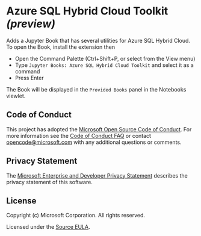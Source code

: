 # Azure SQL Hybrid Cloud Toolkit *(preview)*

Adds a Jupyter Book that has several utilities for Azure SQL Hybrid Cloud. To open the Book, install the extension then
* Open the Command Palette (Ctrl+Shift+P, or select from the View menu)
* Type <code>Jupyter Books: Azure SQL Hybrid Cloud Toolkit</code> and select it as a command
* Press Enter

The Book will be displayed in the <code>Provided Books</code> panel in the Notebooks viewlet. 

## Code of Conduct

This project has adopted the [Microsoft Open Source Code of Conduct](https://opensource.microsoft.com/codeofconduct/). For more information see the [Code of Conduct FAQ](https://opensource.microsoft.com/codeofconduct/faq/) or contact [opencode@microsoft.com](mailto:opencode@microsoft.com) with any additional questions or comments.

## Privacy Statement

The [Microsoft Enterprise and Developer Privacy Statement](https://privacy.microsoft.com/privacystatement) describes the privacy statement of this software.

## License

Copyright (c) Microsoft Corporation. All rights reserved.

Licensed under the [Source EULA](https://raw.githubusercontent.com/Microsoft/azuredatastudio/main/LICENSE.txt).
